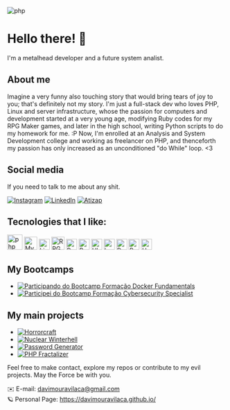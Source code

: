 ![php](https://github.com/davimouravilaca/davimouravilaca/assets/76662862/5b8b0f5e-a5c3-46cf-8887-b2b94b70f02b)

# Hello there! 🤘

I'm a metalhead developer and a future system analist.

## About me
Imagine a very funny also touching story that would bring tears of joy to you; that's definitely not my story. I'm just a full-stack dev who loves PHP, Linux and server infrastructure, whose the passion for computers and development started at a very young age, modifying Ruby codes for my RPG Maker games, and later in the high school, writing Python scripts to do my homework for me. :P Now, I'm enrolled at an Analysis and System Development college and working as freelancer on PHP, and thenceforth my passion has only increased as an unconditioned "do While" loop. <3

## Social media

If you need to talk to me about any shit.

[![Instagram](https://img.shields.io/badge/Instagram-Follow-blue?style=for-the-badge&logo=instagram)](https://www.instagram.com/starforger93/)
[![LinkedIn](https://img.shields.io/badge/LinkedIn-Connect-blue?style=for-the-badge&logo=linkedin)](https://www.linkedin.com/in/davi-vilaca-dev)
[![Atizap](https://img.shields.io/badge/WhatsApp-Zap-blue?style=for-the-badge&logo=whatsapp)](https://wa.me/)

## Tecnologies that I like:

<div align="">
<img width="35" src="https://github.com/marwin1991/profile-technology-icons/assets/76662862/dbbc299a-8356-45e4-9d2e-a6c21b4569cf" alt="php" title="php"/>

<img width="30" src="https://user-images.githubusercontent.com/25181517/183896128-ec99105a-ec1a-4d85-b08b-1aa1620b2046.png" alt="MySQL" title="MySQL"/>

<img width="25" src="https://github.com/marwin1991/profile-technology-icons/assets/76662862/2481dc48-be6b-4ebb-9e8c-3b957efe69fa" alt="Linux" title="Linux"/>

<img width="30" src="https://github.com/marwin1991/profile-technology-icons/assets/76662862/f34c5312-b759-46d2-b9cc-a62a9f901600" alt="RPG Maker" title="RPG Maker"/>

<img width="25" src="https://user-images.githubusercontent.com/25181517/183423507-c056a6f9-1ba8-4312-a350-19bcbc5a8697.png" alt="Python" title="Python"/>

<img width="25" src="https://user-images.githubusercontent.com/25181517/192603745-7d34df9e-7756-4756-a539-6a61badf7a80.png" alt="Ruby" title="Ruby"/>

<img width="25" src="https://user-images.githubusercontent.com/25181517/186884153-99edc188-e4aa-4c84-91b0-e2df260ebc33.png" alt="Ubuntu" title="Ubuntu"/>

<img width="25" src="https://user-images.githubusercontent.com/25181517/192158606-7c2ef6bd-6e04-47cf-b5bc-da2797cb5bda.png" alt="bash" title="bash"/>

<img width="25" src="https://user-images.githubusercontent.com/25181517/117207330-263ba280-adf4-11eb-9b97-0ac5b40bc3be.png" alt="Docker" title="Docker"/>

<img width="25" src="https://user-images.githubusercontent.com/25181517/183898054-b3d693d4-dafb-4808-a509-bab54cf5de34.png" alt="Bootstrap" title="Bootstrap"/>

<img width="25" src="https://user-images.githubusercontent.com/25181517/193427941-9437dbbe-376f-40dc-9573-0ef5c02a26a7.png" alt="Unity" title="Unity"/>

  <h2>My Bootcamps</h2>
    <ul>
        <li>
            <a href="https://web.dio.me/track/formacao-docker-fundamentals" target="_blank">
                <img src="https://img.shields.io/badge/Bootcamp%20Formação%20Docker%20Fundamentals-Concluindo-9cf?style=for-the-badge"
                    alt="Participando do Bootcamp Formação Docker Fundamentals">
            </a>
        </li>
        <li>
            <a href="https://github.com/davimouravilaca/files/13451745/DIO.-.Certificado.-.C303A2FC.pdf" target="_blank">
                <img src="https://img.shields.io/badge/Formação%20Cybersecurity%20Specialist-Concluído-90EE90?style=for-the-badge"
                    alt="Participei do Bootcamp Formação Cybersecurity Specialist">
            </a>
        </li>
    </ul>

  <h2>My main projects</h2>
    <ul>
        <li>
            <a href="https://github.com/davimouravilaca/horrorcraft" target="_blank">
                <img src="https://img.shields.io/badge/Horrorcraft%20Website%20-In%20Development-9cf?style=for-the-badge"
                    alt="Horrorcraft">
            </a>
        </li>
        <li>
            <a href="https://github.com/davimouravilaca/nuclear-winterhell" target="_blank">
                <img src="https://img.shields.io/badge/Nuclear%20Winterhell%20-In%20Development-9cf?style=for-the-badge"
                    alt="Nuclear Winterhell">
            </a>
        </li>
        <li>
            <a href="http://passwordgenerator.000.pe/" target="_blank">
            <img src="https://img.shields.io/badge/Password%20Generator%20-On%20Production-90EE90?style=for-the-badge"
            alt="Password Generator">
            </a>
        </li>
        <li>
            <a href="http://fractalizer.000.pe/" target="_blank">
            <img src="https://img.shields.io/badge/PHP%20fractalizer%20-On%20Production-90EE90?style=for-the-badge"
            alt="PHP Fractalizer">
            </a>
        </li>
    </ul>
    
Feel free to make contact, explore my repos or contribute to my evil projects. May the Force be with you.

✉️ E-mail: davimouravilaca@gmail.com <br>
🪐 Personal Page: https://davimouravilaca.github.io/
